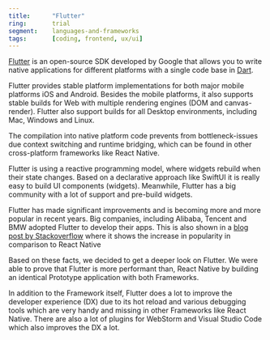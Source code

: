 ```yaml
---
title:      "Flutter"
ring:       trial
segment:    languages-and-frameworks
tags:       [coding, frontend, ux/ui]
---
```


[Flutter](https://flutter.dev/) is an open-source SDK developed by Google that allows you to write native applications
for different platforms with a single code base in [Dart](https://dart.dev/).

Flutter provides stable platform implementations for both major mobile platforms iOS and Android. Besides the mobile
platforms, it also supports stable builds for Web with multiple rendering engines (DOM and canvas-render). Flutter also
support builds for all Desktop environments, including Mac, Windows and Linux.

The compilation into native platform code prevents from bottleneck-issues due context switching and runtime bridging,
which can be found in other cross-platform frameworks like React Native.

Flutter is using a reactive programming model, where widgets rebuild when their state changes. Based on a declarative
approach like SwiftUI it is really easy to build UI components (widgets). Meanwhile, Flutter has a big community with a
lot of support and pre-build widgets.

Flutter has made significant improvements and is becoming more and more popular in recent years. Big companies,
including Alibaba, Tencent and BMW adopted Flutter to develop their apps. This is also shown in
a [blog post by Stackoverflow](https://stackoverflow.blog/2022/02/21/why-flutter-is-the-most-popular-cross-platform-mobile-sdk/)
where  it shows the increase in popularity in comparison to React Native

Based on these facts, we decided to get a deeper look on Flutter. We were able to prove that Flutter is more performant
than, React Native by building an identical Prototype application with both Frameworks.

In addition to the Framework itself, Flutter does a lot to improve the developer experience (DX) due to its hot reload
and various debugging tools which are very handy and missing in other Frameworks like React Native. There are also a lot
of plugins for WebStorm and Visual Studio Code which also improves the DX a lot.
